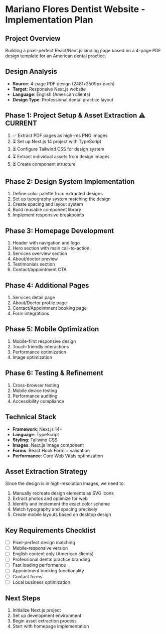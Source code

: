 # Mariano Flores Dentist Website - Implementation Plan

## Project Overview
Building a pixel-perfect React/Next.js landing page based on a 4-page PDF design template for an American dental practice.

## Design Analysis
- **Source**: 4-page PDF design (2481x3509px each)
- **Target**: Responsive Next.js website
- **Language**: English (American clients)
- **Design Type**: Professional dental practice layout

## Phase 1: Project Setup & Asset Extraction ⚠️ CURRENT
1. ✅ Extract PDF pages as high-res PNG images
2. ⏳ Set up Next.js 14 project with TypeScript
3. ⏳ Configure Tailwind CSS for design system
4. ⏳ Extract individual assets from design images
5. ⏳ Create component structure

## Phase 2: Design System Implementation
1. Define color palette from extracted designs
2. Set up typography system matching the design
3. Create spacing and layout system
4. Build reusable component library
5. Implement responsive breakpoints

## Phase 3: Homepage Development
1. Header with navigation and logo
2. Hero section with main call-to-action
3. Services overview section
4. About/doctor preview
5. Testimonials section
6. Contact/appointment CTA

## Phase 4: Additional Pages
1. Services detail page
2. About/Doctor profile page  
3. Contact/Appointment booking page
4. Form integrations

## Phase 5: Mobile Optimization
1. Mobile-first responsive design
2. Touch-friendly interactions
3. Performance optimization
4. Image optimization

## Phase 6: Testing & Refinement
1. Cross-browser testing
2. Mobile device testing
3. Performance auditing
4. Accessibility compliance

## Technical Stack
- **Framework**: Next.js 14+
- **Language**: TypeScript
- **Styling**: Tailwind CSS
- **Images**: Next.js Image component
- **Forms**: React Hook Form + validation
- **Performance**: Core Web Vitals optimization

## Asset Extraction Strategy
Since the design is in high-resolution images, we need to:
1. Manually recreate design elements as SVG icons
2. Extract photos and optimize for web
3. Identify and implement the exact color scheme
4. Match typography and spacing precisely
5. Create mobile layouts based on desktop design

## Key Requirements Checklist
- [ ] Pixel-perfect design matching
- [ ] Mobile-responsive version
- [ ] English content only (American clients)
- [ ] Professional dental practice branding
- [ ] Fast loading performance
- [ ] Appointment booking functionality
- [ ] Contact forms
- [ ] Local business optimization

## Next Steps
1. Initialize Next.js project
2. Set up development environment
3. Begin asset extraction process
4. Start with homepage implementation